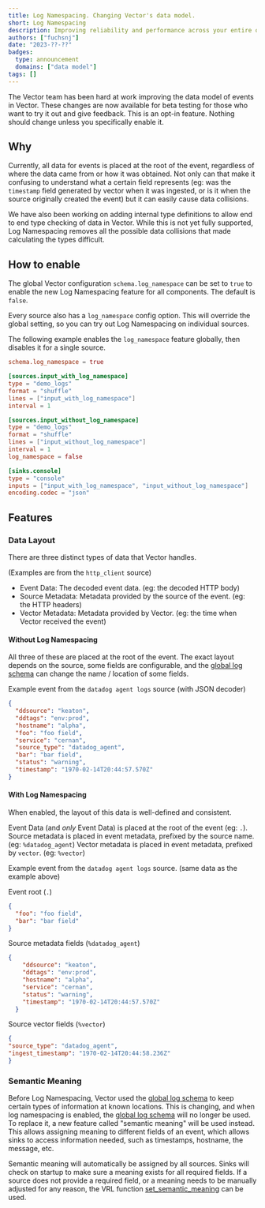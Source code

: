 ```yaml
---
title: Log Namespacing. Changing Vector's data model.
short: Log Namespacing
description: Improving reliability and performance across your entire observability infrastructure
authors: ["fuchsnj"]
date: "2023-??-??"
badges:
  type: announcement
  domains: ["data model"]
tags: []
---
```


The Vector team has been hard at work improving the data model of events in Vector. These
changes are now available for beta testing for those who want to try it out and give feedback.
This is an opt-in feature. Nothing should change unless you specifically enable it.

## Why

Currently, all data for events is placed at the root of the event, regardless of where the data came
from or how it was obtained. Not only can that make it confusing to understand what a certain field
represents (eg: was the `timestamp` field generated by vector when it was ingested, or is it when
the source originally created the event) but it can easily cause data collisions.

We have also been working on adding internal type definitions to allow end to end type checking of
data in Vector. While this is not yet fully supported, Log Namespacing removes all the
possible data collisions that made calculating the types difficult.


## How to enable

The global Vector configuration `schema.log_namespace` can be set to `true` to enable the new
Log Namespacing feature for all components. The default is `false`.

Every source also has a `log_namespace` config option. This will override the global setting,
so you can try out Log Namespacing on individual sources.

The following example enables the `log_namespace` feature globally, then disables it for a single
source.

```toml
schema.log_namespace = true

[sources.input_with_log_namespace]
type = "demo_logs"
format = "shuffle"
lines = ["input_with_log_namespace"]
interval = 1

[sources.input_without_log_namespace]
type = "demo_logs"
format = "shuffle"
lines = ["input_without_log_namespace"]
interval = 1
log_namespace = false

[sinks.console]
type = "console"
inputs = ["input_with_log_namespace", "input_without_log_namespace"]
encoding.codec = "json"

```

## Features


### Data Layout

There are three distinct types of data that Vector handles.

(Examples are from the `http_client` source)
- Event Data: The decoded event data. (eg: the decoded HTTP body)
- Source Metadata: Metadata provided by the source of the event. (eg: the HTTP headers)
- Vector Metadata: Metadata provided by Vector. (eg: the time when Vector received the event)

#### Without Log Namespacing
All three of these are placed at the root of the event. The exact layout depends on the source,
some fields are configurable, and the [global log schema] can change the name / location of some
fields.

Example event from the `datadog agent logs` source (with JSON decoder)

```json
{
  "ddsource": "keaton",
  "ddtags": "env:prod",
  "hostname": "alpha",
  "foo": "foo field",
  "service": "cernan",
  "source_type": "datadog_agent",
  "bar": "bar field",
  "status": "warning",
  "timestamp": "1970-02-14T20:44:57.570Z"
}
```

#### With Log Namespacing
When enabled, the layout of this data is well-defined and consistent.

Event Data (and _only_ Event Data) is placed at the root of the event (eg: `.`).
Source metadata is placed in event metadata, prefixed by the source name. (eg: `%datadog_agent`)
Vector metadata is placed in event metadata, prefixed by `vector`. (eg: `%vector`)

Example event from the `datadog agent logs` source. (same data as the example above)

Event root (`.`)
```json
{
  "foo": "foo field",
  "bar": "bar field"
}
```

Source metadata fields (`%datadog_agent`)

```json
{
    "ddsource": "keaton",
    "ddtags": "env:prod",
    "hostname": "alpha",
    "service": "cernan",
    "status": "warning",
    "timestamp": "1970-02-14T20:44:57.570Z"
  }
```

Source vector fields (`%vector`)
```json
{
"source_type": "datadog_agent",
"ingest_timestamp": "1970-02-14T20:44:58.236Z"
}
```

### Semantic Meaning

Before Log Namespacing, Vector used the [global log schema] to keep certain types of information
at known locations. This is changing, and when log namespacing is enabled, the [global log schema]
will no longer be used. To replace it, a new feature called "semantic meaning" will be used instead.
This allows assigning meaning to different fields of an event, which allows sinks to access
information needed, such as timestamps, hostname, the message, etc.

Semantic meaning will automatically be assigned by all sources. Sinks will check on startup to make
sure a meaning exists for all required fields. If a source does not provide a required field, or
a meaning needs to be manually adjusted for any reason, the VRL function [set_semantic_meaning] can
be used.




[global log schema]: /docs/reference/configuration/global-options/#log_schema
[set_semantic_meaning]: /docs/reference/vrl/functions/#set_semantic_meaning
